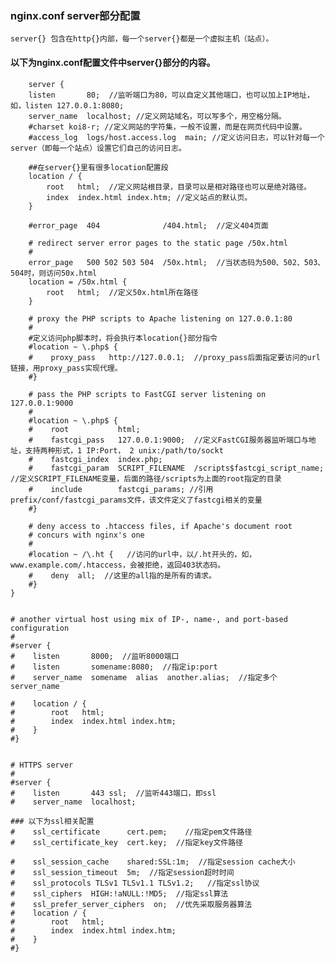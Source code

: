### nginx.conf server部分配置

    server{} 包含在http{}内部，每一个server{}都是一个虚拟主机（站点）。

#### 以下为nginx.conf配置文件中server{}部分的内容。

        server {
        listen       80;  //监听端口为80，可以自定义其他端口，也可以加上IP地址，如，listen 127.0.0.1:8080;
        server_name  localhost; //定义网站域名，可以写多个，用空格分隔。
        #charset koi8-r; //定义网站的字符集，一般不设置，而是在网页代码中设置。
        #access_log  logs/host.access.log  main; //定义访问日志，可以针对每一个server（即每一个站点）设置它们自己的访问日志。

        ##在server{}里有很多location配置段
        location / {
            root   html;  //定义网站根目录，目录可以是相对路径也可以是绝对路径。
            index  index.html index.htm; //定义站点的默认页。
        }

        #error_page  404              /404.html;  //定义404页面

        # redirect server error pages to the static page /50x.html
        #
        error_page   500 502 503 504  /50x.html;  //当状态码为500、502、503、504时，则访问50x.html
        location = /50x.html {
            root   html;  //定义50x.html所在路径
        }

        # proxy the PHP scripts to Apache listening on 127.0.0.1:80
        #
        #定义访问php脚本时，将会执行本location{}部分指令
        #location ~ \.php$ {
        #    proxy_pass   http://127.0.0.1;  //proxy_pass后面指定要访问的url链接，用proxy_pass实现代理。
        #}

        # pass the PHP scripts to FastCGI server listening on 127.0.0.1:9000
        #
        #location ~ \.php$ {
        #    root           html;
        #    fastcgi_pass   127.0.0.1:9000;  //定义FastCGI服务器监听端口与地址，支持两种形式，1 IP:Port， 2 unix:/path/to/sockt
        #    fastcgi_index  index.php;
        #    fastcgi_param  SCRIPT_FILENAME  /scripts$fastcgi_script_name;  //定义SCRIPT_FILENAME变量，后面的路径/scripts为上面的root指定的目录
        #    include        fastcgi_params; //引用prefix/conf/fastcgi_params文件，该文件定义了fastcgi相关的变量
        #}

        # deny access to .htaccess files, if Apache's document root
        # concurs with nginx's one
        # 
        #location ~ /\.ht {   //访问的url中，以/.ht开头的，如，www.example.com/.htaccess，会被拒绝，返回403状态码。
        #    deny  all;  //这里的all指的是所有的请求。
        #}
    }


    # another virtual host using mix of IP-, name-, and port-based configuration
    #
    #server {
    #    listen       8000;  //监听8000端口
    #    listen       somename:8080;  //指定ip:port
    #    server_name  somename  alias  another.alias;  //指定多个server_name

    #    location / {
    #        root   html;
    #        index  index.html index.htm;
    #    }
    #}


    # HTTPS server
    #
    #server {
    #    listen       443 ssl;  //监听443端口，即ssl
    #    server_name  localhost;

    ### 以下为ssl相关配置
    #    ssl_certificate      cert.pem;    //指定pem文件路径
    #    ssl_certificate_key  cert.key;  //指定key文件路径

    #    ssl_session_cache    shared:SSL:1m;  //指定session cache大小
    #    ssl_session_timeout  5m;  //指定session超时时间
    #    ssl_protocols TLSv1 TLSv1.1 TLSv1.2;   //指定ssl协议
    #    ssl_ciphers  HIGH:!aNULL:!MD5;  //指定ssl算法
    #    ssl_prefer_server_ciphers  on;  //优先采取服务器算法
    #    location / {
    #        root   html;
    #        index  index.html index.htm;
    #    }
    #}